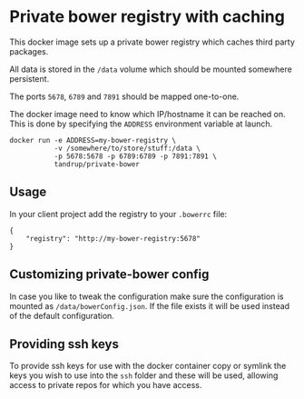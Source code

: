 # Private bower registry with caching

This docker image sets up a private bower registry which caches third party packages.

All data is stored in the `/data` volume which should be mounted somewhere persistent.

The ports `5678`, `6789` and `7891` should be mapped one-to-one.

The docker image need to know which IP/hostname it can be reached on. This is done by specifying the `ADDRESS` environment variable at launch.

    docker run -e ADDRESS=my-bower-registry \
               -v /somewhere/to/store/stuff:/data \
               -p 5678:5678 -p 6789:6789 -p 7891:7891 \
               tandrup/private-bower

## Usage

In your client project add the registry to your `.bowerrc` file:

    {
        "registry": "http://my-bower-registry:5678"
    }

## Customizing private-bower config

In case you like to tweak the configuration make sure the configuration is mounted as `/data/bowerConfig.json`. If the file exists it will be used instead of the default configuration. 

## Providing ssh keys
To provide ssh keys for use with the docker container copy or symlink the keys you wish to use into the `ssh` folder and these will be used, allowing access to private repos for which you have access.

